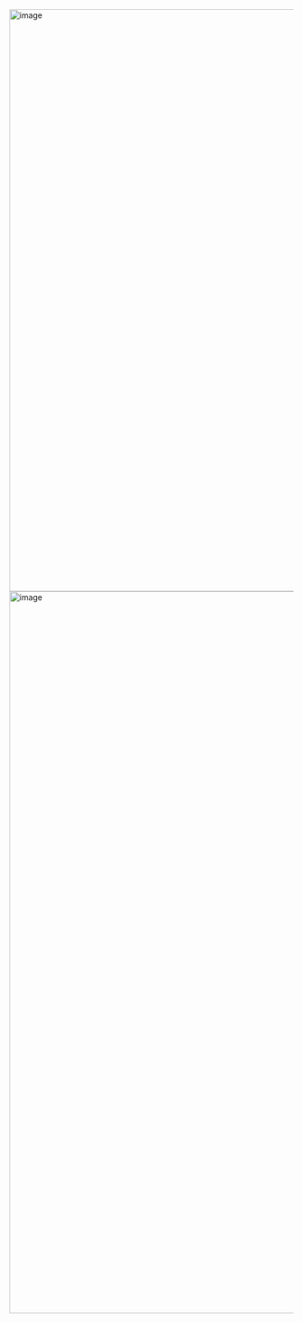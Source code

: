 <img width="581" height="1032" alt="image" src="https://github.com/user-attachments/assets/a306845d-52fb-4377-bcf5-1ec9ac98ae6b" />

<img width="960" height="1280" alt="image" src="https://github.com/user-attachments/assets/0d7b1660-d3c4-4b22-a184-5061c5fb07e0" />
